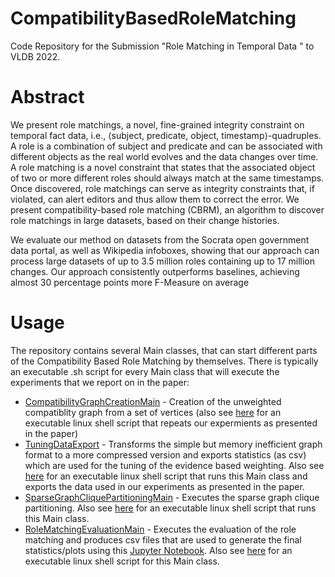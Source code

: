 # CompatibilityBasedRoleMatching

Code Repository for the Submission "Role Matching in Temporal Data " to VLDB 2022.

# Abstract

We present role matchings, a novel, fine-grained integrity constraint on temporal fact data, i.e., ⟨subject, predicate, object, timestamp⟩-quadruples. A role is a combination of subject and predicate and can be associated with different objects as the real world evolves and the data changes over time. A role matching is a novel constraint that states that  the associated object of two or more different roles should always match at the same timestamps. Once discovered, role matchings can serve as integrity constraints that, if  violated, can alert editors and thus allow them to correct the error. We present compatibility-based role matching (CBRM), an algorithm to discover role matchings in large datasets, based on their change histories.

We evaluate our method on datasets from the Socrata open government data portal, as well as Wikipedia infoboxes, showing that our approach can process large datasets of up to  3.5 million roles containing up to 17 million changes. Our approach consistently outperforms baselines, achieving almost 30 percentage points more F-Measure on average

# Usage

The repository contains several Main classes, that can start different parts of the Compatibility Based Role Matching by themselves. There is typically an executable .sh script for every Main class that will execute the experiments that we report on in the paper:


* [CompatibilityGraphCreationMain](src/main/scala/de/hpi/role_matching/cbrm/compatibility_graph/role_tree/CompatibilityGraphCreationMain.scala) - Creation of the unweighted compatiblity graph from a set of vertices (also see [here](src/main/resources/executables/compatibility_graph_creation.sh) for an executable linux shell script that repeats our expermients as presented in the paper)
* [TuningDataExport](src/main/scala/de/hpi/role_matching/cbrm/evidence_based_weighting/TuningDataExportMain.scala) - Transforms the simple but memory inefficient graph format to a more compressed version and exports statistics (as csv) which are used for the tuning of the evidence based weighting. Also see [here](src/main/resources/executables/tuningDataExport.sh) for an executable linux shell script that runs this Main class and exports the data used in our experiments as presented in the paper.
* [SparseGraphCliquePartitioningMain](src/main/scala/de/hpi/role_matching/cbrm/sgcp/SparseGraphCliquePartitioningMain.scala) - Executes the sparse graph clique partitioning. Also see [here](src/main/resources/executables/sparseGraphCliquePartitioning.sh) for an executable linux shell script that runs this Main class.
* [RoleMatchingEvaluationMain](src/main/scala/de/hpi/role_matching/evaluation/matching/RoleMatchingEvaluationMain.scala) - Executes the evaluation of the role matching and produces csv files that are used to generate the final statistics/plots using this [Jupyter Notebook](https://github.com/leonbornemann/RoleMatchingEvaluation). Also see [here](src/main/resources/executables/roleMatchingEvaluation.sh) for an executable linux shell script for this Main class.
